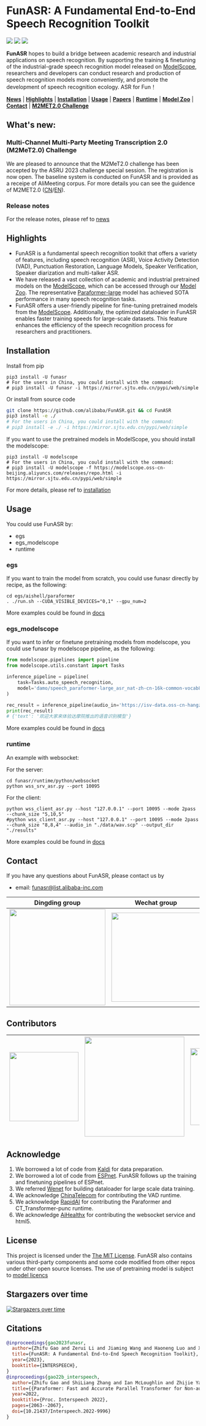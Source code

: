 [//]: # (<div align="left"><img src="docs/images/funasr_logo.jpg" width="400"/></div>)

# FunASR: A Fundamental End-to-End Speech Recognition Toolkit
<p align="left">
    <a href=""><img src="https://img.shields.io/badge/OS-Linux%2C%20Win%2C%20Mac-brightgreen.svg"></a>
    <a href=""><img src="https://img.shields.io/badge/Python->=3.7,<=3.10-aff.svg"></a>
    <a href=""><img src="https://img.shields.io/badge/Pytorch-%3E%3D1.11-blue"></a>
</p>

<strong>FunASR</strong> hopes to build a bridge between academic research and industrial applications on speech recognition. By supporting the training & finetuning of the industrial-grade speech recognition model released on [ModelScope](https://www.modelscope.cn/models?page=1&tasks=auto-speech-recognition), researchers and developers can conduct research and production of speech recognition models more conveniently, and promote the development of speech recognition ecology. ASR for Fun！

[**News**](https://github.com/alibaba-damo-academy/FunASR#whats-new) 
| [**Highlights**](#highlights)
| [**Installation**](#installation)
| [**Usage**](#usage)
| [**Papers**](https://github.com/alibaba-damo-academy/FunASR#citations)
| [**Runtime**](https://github.com/alibaba-damo-academy/FunASR/tree/main/funasr/runtime)
| [**Model Zoo**](https://github.com/alibaba-damo-academy/FunASR/blob/main/docs/model_zoo/modelscope_models.md)
| [**Contact**](#contact)
| [**M2MET2.0 Challenge**](https://github.com/alibaba-damo-academy/FunASR#multi-channel-multi-party-meeting-transcription-20-m2met20-challenge)

## What's new: 
### Multi-Channel Multi-Party Meeting Transcription 2.0 (M2MeT2.0) Challenge
We are pleased to announce that the M2MeT2.0 challenge has been accepted by the ASRU 2023 challenge special session. The registration is now open. The baseline system is conducted on FunASR and is provided as a receipe of AliMeeting corpus. For more details you can see the guidence of M2MET2.0 ([CN](https://alibaba-damo-academy.github.io/FunASR/m2met2_cn/index.html)/[EN](https://alibaba-damo-academy.github.io/FunASR/m2met2/index.html)).
### Release notes
For the release notes, please ref to [news](https://github.com/alibaba-damo-academy/FunASR/releases)

## Highlights
- FunASR is a fundamental speech recognition toolkit that offers a variety of features, including speech recognition (ASR), Voice Activity Detection (VAD), Punctuation Restoration, Language Models, Speaker Verification, Speaker diarization and multi-talker ASR.
- We have released a vast collection of academic and industrial pretrained models on the [ModelScope](https://www.modelscope.cn/models?page=1&tasks=auto-speech-recognition), which can be accessed through our [Model Zoo](https://github.com/alibaba-damo-academy/FunASR/blob/main/docs/model_zoo/modelscope_models.md). The representative [Paraformer-large](https://www.modelscope.cn/models/damo/speech_paraformer-large_asr_nat-zh-cn-16k-common-vocab8404-pytorch/summary) model has achieved SOTA performance in many speech recognition tasks. 
- FunASR offers a user-friendly pipeline for fine-tuning pretrained models from the [ModelScope](https://www.modelscope.cn/models?page=1&tasks=auto-speech-recognition). Additionally, the optimized dataloader in FunASR enables faster training speeds for large-scale datasets. This feature enhances the efficiency of the speech recognition process for researchers and practitioners.

## Installation

Install from pip
```shell
pip3 install -U funasr
# For the users in China, you could install with the command:
# pip3 install -U funasr -i https://mirror.sjtu.edu.cn/pypi/web/simple
```

Or install from source code


``` sh
git clone https://github.com/alibaba/FunASR.git && cd FunASR
pip3 install -e ./
# For the users in China, you could install with the command:
# pip3 install -e ./ -i https://mirror.sjtu.edu.cn/pypi/web/simple

```
If you want to use the pretrained models in ModelScope, you should install the modelscope:

```shell
pip3 install -U modelscope
# For the users in China, you could install with the command:
# pip3 install -U modelscope -f https://modelscope.oss-cn-beijing.aliyuncs.com/releases/repo.html -i https://mirror.sjtu.edu.cn/pypi/web/simple
```

For more details, please ref to [installation](https://alibaba-damo-academy.github.io/FunASR/en/installation/installation.html)

## Usage

You could use FunASR by:

- egs
- egs_modelscope
- runtime

### egs
If you want to train the model from scratch, you could use funasr directly by recipe, as the following:
```shell
cd egs/aishell/paraformer
. ./run.sh --CUDA_VISIBLE_DEVICES="0,1" --gpu_num=2
```
More examples could be found in [docs](https://alibaba-damo-academy.github.io/FunASR/en/modelscope_pipeline/quick_start.html)

### egs_modelscope
If you want to infer or finetune pretraining models from modelscope, you could use funasr by modelscope pipeline, as the following:

```python
from modelscope.pipelines import pipeline
from modelscope.utils.constant import Tasks

inference_pipeline = pipeline(
    task=Tasks.auto_speech_recognition,
    model='damo/speech_paraformer-large_asr_nat-zh-cn-16k-common-vocab8404-pytorch',
)

rec_result = inference_pipeline(audio_in='https://isv-data.oss-cn-hangzhou.aliyuncs.com/ics/MaaS/ASR/test_audio/asr_example_zh.wav')
print(rec_result)
# {'text': '欢迎大家来体验达摩院推出的语音识别模型'}
```
More examples could be found in [docs](https://alibaba-damo-academy.github.io/FunASR/en/modelscope_pipeline/quick_start.html)

### runtime

An example with websocket:

For the server:
```shell
cd funasr/runtime/python/websocket
python wss_srv_asr.py --port 10095
```

For the client:
```shell
python wss_client_asr.py --host "127.0.0.1" --port 10095 --mode 2pass --chunk_size "5,10,5"
#python wss_client_asr.py --host "127.0.0.1" --port 10095 --mode 2pass --chunk_size "8,8,4" --audio_in "./data/wav.scp" --output_dir "./results"
```
More examples could be found in [docs](https://alibaba-damo-academy.github.io/FunASR/en/runtime/websocket_python.html#id2)
## Contact

If you have any questions about FunASR, please contact us by

- email: [funasr@list.alibaba-inc.com](funasr@list.alibaba-inc.com)

|Dingding group |                     Wechat group                      |
|:---:|:-----------------------------------------------------:|
|<div align="left"><img src="docs/images/dingding.jpg" width="250"/> | <img src="docs/images/wechat.png" width="232"/></div> |

## Contributors

| <div align="left"><img src="docs/images/damo.png" width="180"/> | <div align="left"><img src="docs/images/nwpu.png" width="260"/> | <img src="docs/images/China_Telecom.png" width="200"/> </div>  | <img src="docs/images/RapidAI.png" width="200"/> </div> | <img src="docs/images/aihealthx.png" width="200"/> </div> |
|:---------------------------------------------------------------:|:---------------------------------------------------------------:|:--------------------------------------------------------------:|:-------------------------------------------------------:|:-----------------------------------------------------------:|

## Acknowledge

1. We borrowed a lot of code from [Kaldi](http://kaldi-asr.org/) for data preparation.
2. We borrowed a lot of code from [ESPnet](https://github.com/espnet/espnet). FunASR follows up the training and finetuning pipelines of ESPnet.
3. We referred [Wenet](https://github.com/wenet-e2e/wenet) for building dataloader for large scale data training.
4. We acknowledge [ChinaTelecom](https://github.com/zhuzizyf/damo-fsmn-vad-infer-httpserver) for contributing the VAD runtime. 
5. We acknowledge [RapidAI](https://github.com/RapidAI) for contributing the Paraformer and CT_Transformer-punc runtime.
6. We acknowledge [AiHealthx](http://www.aihealthx.com/) for contributing the websocket service and html5.

## License
This project is licensed under the [The MIT License](https://opensource.org/licenses/MIT). FunASR also contains various third-party components and some code modified from other repos under other open source licenses.
The use of pretraining model is subject to [model licencs](./MODEL_LICENSE)


## Stargazers over time

[![Stargazers over time](https://starchart.cc/alibaba-damo-academy/FunASR.svg)](https://starchart.cc/alibaba-damo-academy/FunASR)

## Citations

``` bibtex
@inproceedings{gao2023funasr,
  author={Zhifu Gao and Zerui Li and Jiaming Wang and Haoneng Luo and Xian Shi and Mengzhe Chen and Yabin Li and Lingyun Zuo and Zhihao Du and Zhangyu Xiao and Shiliang Zhang},
  title={FunASR: A Fundamental End-to-End Speech Recognition Toolkit},
  year={2023},
  booktitle={INTERSPEECH},
}
@inproceedings{gao22b_interspeech,
  author={Zhifu Gao and ShiLiang Zhang and Ian McLoughlin and Zhijie Yan},
  title={{Paraformer: Fast and Accurate Parallel Transformer for Non-autoregressive End-to-End Speech Recognition}},
  year=2022,
  booktitle={Proc. Interspeech 2022},
  pages={2063--2067},
  doi={10.21437/Interspeech.2022-9996}
}
```

